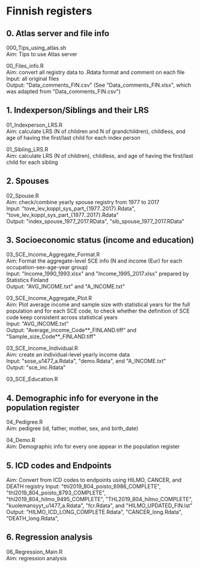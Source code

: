 # Finnish registers


## 0. Atlas server and file info  
000_Tips_using_atlas.sh  
Aim: Tips to use Atlas server  

00_Files_info.R  
Aim: convert all registry data to .Rdata format and comment on each file  
Input: all original files  
Output: "Data_comments_FIN.csv" (See "Data_comments_FIN.xlsx", which was adapted from "Data_comments_FIN.csv")  


## 1. Indexperson/Siblings and their LRS
01_Indexperson_LRS.R  
Aim: calculate LRS (N of children and N of grandchildren), childless, and age of having the first/last child for each index person   

01_Sibling_LRS.R  
Aim: calculate LRS (N of children), childless, and age of having the first/last child for each sibling   
  


## 2. Spouses
02_Spouse.R  
Aim: check/combine yearly spouse registry from 1977 to 2017   
Input: "tove_lev_koppl_sys_part_{1977..2017}.Rdata", "tove_lev_koppl_sys_part_{1977..2017}.Rdata"    
Output: "index_spouse_1977_2017.RData", "sib_spouse_1977_2017.RData"    


## 3. Socioeconomic status (income and education)
03_SCE_Income_Aggregate_Format.R  
Aim: Format the aggregate-level SCE info (N and income (Eur) for each occupation-sex-age-year group)  
Input: "Income_1990_1993.xlsx" and "Income_1995_2017.xlsx" prepared by Statistics Finland  
Output: "AVG_INCOME.txt" and "A_INCOME.txt"  

03_SCE_Income_Aggregate_Plot.R  
Aim: Plot average income and sample size with statistical years for the full population and for each SCE code, to check whether the definition of SCE code keep consistent across statistical years  
Input: "AVG_INCOME.txt"  
Output: "Average_income_Code**_FINLAND.tiff" and "Sample_size_Code**_FINLAND.tiff"  

03_SCE_Income_Individual.R  
Aim: create an individual-level yearly income data  
Input: "sose_u1477_a.Rdata", "demo.Rdata", and "A_INCOME.txt"  
Output: "sce_inc.Rdata"  

03_SCE_Education.R  


## 4. Demographic info for everyone in the population register
04_Pedigree.R  
Aim: pedigree (id, father, mother, sex, and birth_date) 

04_Demo.R  
Aim: Demographic info for every one appear in the population register    



## 5. ICD codes and Endpoints  
Aim: Convert from ICD codes to endpoints using HILMO, CANCER, and DEATH registry
Input: "thl2019_804_poisto_6986_COMPLETE", "thl2019_804_poisto_8793_COMPLETE", "thl2019_804_hilmo_9495_COMPLETE", "THL2019_804_hilmo_COMPLETE", "kuolemansyyt_u1477_a.Rdata", "fcr.Rdata", and "HILMO_UPDATED_FIN.lst"
Output: "HILMO_ICD_LONG_COMPLETE.Rdata", "CANCER_long.Rdata", "DEATH_long.Rdata",



## 6. Regression analysis
06_Regression_Main.R  
Aim: regression analysis    

